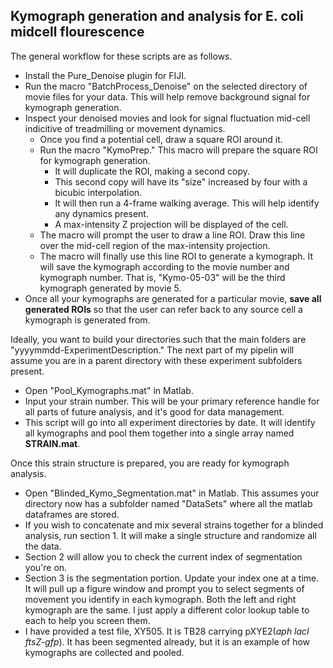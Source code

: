 ## Kymograph generation and analysis for E. coli midcell flourescence

The general workflow for these scripts are as follows.
- Install the Pure_Denoise plugin for FIJI.
- Run the macro "BatchProcess_Denoise" on the selected directory of movie files for your data. This will help remove background signal for kymograph generation.
- Inspect your denoised movies and look for signal fluctuation mid-cell indicitive of treadmilling or movement dynamics. 
  - Once you find a potential cell, draw a square ROI around it.
  - Run the macro "KymoPrep." This macro will prepare the square ROI for kymograph generation.
    - It will duplicate the ROI, making a second copy.
    - This second copy will have its "size" increased by four with a bicubic interpolation.
    - It will then run a 4-frame walking average. This will help identify any dynamics present.
    - A max-intensity Z projection will be displayed of the cell.
  - The macro will prompt the user to draw a line ROI. Draw this line over the mid-cell region of the max-intensity projection.
  - The macro will finally use this line ROI to generate a kymograph. It will save the kymograph according to the movie number and kymograph number. That is, "Kymo-05-03" will be the third kymograph generated by movie 5.
- Once all your kymographs are generated for a particular movie, **save all generated ROIs** so that the user can refer back to any source cell a kymograph is generated from.


Ideally, you want to build your directories such that the main folders are "yyyymmdd-ExperimentDescription." The next part of my pipelin will assume you are in a parent directory with these experiment subfolders present.
- Open "Pool_Kymographs.mat" in Matlab.
- Input your strain number. This will be your primary reference handle for all parts of future analysis, and it's good for data management.
- This script will go into all experiment directories by date. It will identify all kymographs and pool them together into a single array named **STRAIN.mat**.


Once this strain structure is prepared, you are ready for kymograph analysis. 
- Open "Blinded_Kymo_Segmentation.mat" in Matlab. This assumes your directory now has a subfolder named "DataSets" where all the matlab dataframes are stored.
- If you wish to concatenate and mix several strains together for a blinded analysis, run section 1. It will make a single structure and randomize all the data.
- Section 2 will allow you to check the current index of segmentation you're on. 
- Section 3 is the segmentation portion. Update your index one at a time. It will pull up a figure window and prompt you to select segments of movement you identify in each kymograph. Both the left and right kymograph are the same. I just apply a different color lookup table to each to help you screen them.
- I have provided a test file, XY505. It is TB28 carrying pXYE2(*aph* *lacI* *ftsZ-gfp*). It has been segmented already, but it is an example of how kymographs are collected and pooled.
